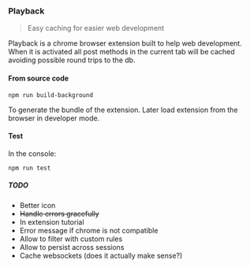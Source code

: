 ### Playback
> Easy caching for easier web development

Playback is a chrome browser extension built to help web development.
When it is activated all post methods in the current tab will be cached avoiding possible round trips to the db.


#### From source code
    npm run build-background

To generate the bundle of the extension. Later load extension from the browser in developer mode.

#### Test

In the console:

    npm run test

##### TODO
* Better icon
* ~~Handle errors gracefully~~
* In extension tutorial
* Error message if chrome is not compatible
* Allow to filter with custom rules
* Allow to persist across sessions
* Cache websockets (does it actually make sense?)